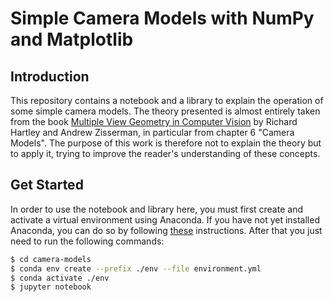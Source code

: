 # Simple Camera Models with NumPy and Matplotlib

## Introduction

This repository contains a notebook and a library to explain the operation of some simple camera models. The theory presented is almost entirely taken from the book [Multiple View Geometry in Computer Vision](https://www.robots.ox.ac.uk/~vgg/hzbook/) by Richard Hartley and Andrew Zisserman, in particular from chapter 6 "Camera Models". The purpose of this work is therefore not to explain the theory but to apply it, trying to improve the reader's understanding of these concepts.

## Get Started

In order to use the notebook and library here, you must first create and activate a virtual environment using Anaconda. If you have not yet installed Anaconda, you can do so by following [these](https://docs.anaconda.com/anaconda/install/) instructions. After that you just need to run the following commands:
```bash
$ cd camera-models
$ conda env create --prefix ./env --file environment.yml
$ conda activate ./env
$ jupyter notebook
```
